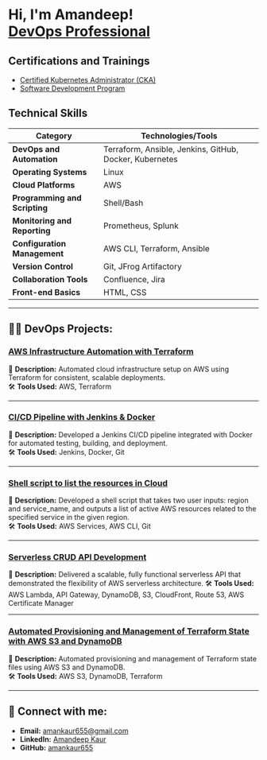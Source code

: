 <h1>Hi, I'm Amandeep! <br/><a href="https://www.linkedin.com/in/amankaur5/">DevOps Professional</a></h1>

## **Certifications and Trainings**
- [Certified Kubernetes Administrator (CKA)](https://ti-user-certificates.s3.amazonaws.com/e0df7fbf-a057-42af-8a1f-590912be5460/c9231844-261f-4c00-9edb-706aec5c9aeb-amandeep-kaur-4fb4f38b-efcd-40a5-a3e2-e3bb0c9e6c64-certificate.pdf)
- [Software Development Program](https://pdf.credential.net/rwj6xokt_1734628355998.pdf)

## **Technical Skills**

| **Category**              | **Technologies/Tools**                                    |
|---------------------------|----------------------------------------------------------|
| **DevOps and Automation** | Terraform, Ansible, Jenkins, GitHub, Docker, Kubernetes   |
| **Operating Systems**     | Linux                                                    |
| **Cloud Platforms**       | AWS                                                      |
| **Programming and Scripting** | Shell/Bash                                           |
| **Monitoring and Reporting** | Prometheus, Splunk                                    |
| **Configuration Management** | AWS CLI, Terraform, Ansible                           |
| **Version Control**       | Git, JFrog Artifactory                                   |
| **Collaboration Tools**   | Confluence, Jira                                        |
| **Front-end Basics**      | HTML, CSS                                               |

---


<h2>👨‍💻 DevOps Projects:</h2>

### [AWS Infrastructure Automation with Terraform](https://github.com/amankaur655/AWS-with-terraform.git)
📌 **Description:** Automated cloud infrastructure setup on AWS using Terraform for consistent, scalable deployments.  
🛠️ **Tools Used:** AWS, Terraform  

---

### [CI/CD Pipeline with Jenkins & Docker](https://github.com/amankaur655/geoapp.git)
📌 **Description:** Developed a Jenkins CI/CD pipeline integrated with Docker for automated testing, building, and deployment.  
🛠️ **Tools Used:** Jenkins, Docker, Git 

---

### [Shell script to list the resources in Cloud](https://github.com/amankaur655/AWS-shell-scripting-.git)
📌 **Description:** Developed a shell script that takes two user inputs: region and service_name, and outputs a list of active AWS resources related to the specified service in the given region.  
🛠️ **Tools Used:** AWS Services, AWS CLI, Git 


---

### [Serverless CRUD API Development](https://github.com/amankaur655/serverless-API.git)
📌 **Description:**  Delivered a scalable, fully functional serverless API that demonstrated the flexibility of AWS serverless architecture.
🛠️ **Tools Used:** AWS Lambda, API Gateway, DynamoDB, S3, CloudFront, Route 53, AWS Certificate Manager

---

### [Automated Provisioning and Management of Terraform State with AWS S3 and DynamoDB](https://github.com/amankaur655/S3-terraform.git)
📌 **Description:**  Automated provisioning and management of Terraform state files using AWS S3 and DynamoDB.  
🛠️ **Tools Used:** AWS S3, DynamoDB, Terraform


---


<h2> 🤳 Connect with me:</h2>

- **Email:** [amankaur655@gmail.com](mailto:amankaur655@gmail.com)
- **LinkedIn:** [Amandeep Kaur](https://www.linkedin.com/in/amankaur5189)
- **GitHub:** [amankaur655](https://github.com/amankaur655)
